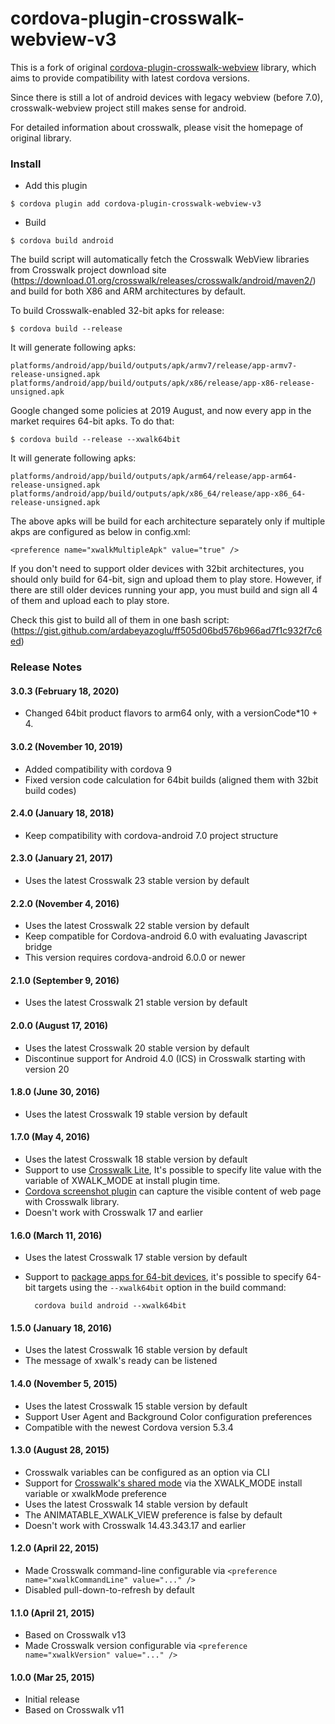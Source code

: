 # cordova-plugin-crosswalk-webview-v3

This is a fork of original [cordova-plugin-crosswalk-webview](https://github.com/crosswalk-project/cordova-plugin-crosswalk-webview) library, which aims to provide compatibility with latest cordova versions.

Since there is still a lot of android devices with legacy webview (before 7.0), crosswalk-webview project still makes sense for android. 

For detailed information about crosswalk, please visit the homepage of original library. 


### Install

* Add this plugin

```
$ cordova plugin add cordova-plugin-crosswalk-webview-v3
```

* Build
```
$ cordova build android
```
The build script will automatically fetch the Crosswalk WebView libraries from Crosswalk project download site (https://download.01.org/crosswalk/releases/crosswalk/android/maven2/) and build for both X86 and ARM architectures by default.


To build Crosswalk-enabled 32-bit apks for release:

    $ cordova build --release

It will generate following apks:

```
platforms/android/app/build/outputs/apk/armv7/release/app-armv7-release-unsigned.apk
platforms/android/app/build/outputs/apk/x86/release/app-x86-release-unsigned.apk
```

Google changed some policies at 2019 August, and now every app in the market requires 64-bit apks. To do that:

    $ cordova build --release --xwalk64bit

It will generate following apks:

```
platforms/android/app/build/outputs/apk/arm64/release/app-arm64-release-unsigned.apk
platforms/android/app/build/outputs/apk/x86_64/release/app-x86_64-release-unsigned.apk
```

The above apks will be build for each architecture separately only if multiple akps are configured as below in config.xml:

```
<preference name="xwalkMultipleApk" value="true" />
```

If you don't need to support older devices with 32bit architectures, you should only build for 64-bit, sign and upload them to play store.
However, if there are still older devices running your app, you must build and sign all 4 of them and upload each to play store.

Check this gist to build all of them in one bash script: (<https://gist.github.com/ardabeyazoglu/ff505d06bd576b966ad7f1c932f7c6ed>)

### Release Notes

#### 3.0.3 (February 18, 2020)
* Changed 64bit product flavors to arm64 only, with a versionCode*10 + 4.

#### 3.0.2 (November 10, 2019)
* Added compatibility with cordova 9
* Fixed version code calculation for 64bit builds (aligned them with 32bit build codes)

#### 2.4.0 (January 18, 2018)
* Keep compatibility with cordova-android 7.0 project structure

#### 2.3.0 (January 21, 2017)
* Uses the latest Crosswalk 23 stable version by default

#### 2.2.0 (November 4, 2016)
* Uses the latest Crosswalk 22 stable version by default
* Keep compatible for Cordova-android 6.0 with evaluating Javascript bridge
* This version requires cordova-android 6.0.0 or newer

#### 2.1.0 (September 9, 2016)
* Uses the latest Crosswalk 21 stable version by default

#### 2.0.0 (August 17, 2016)
* Uses the latest Crosswalk 20 stable version by default
* Discontinue support for Android 4.0 (ICS) in Crosswalk starting with version 20

#### 1.8.0 (June 30, 2016)
* Uses the latest Crosswalk 19 stable version by default

#### 1.7.0 (May 4, 2016)
* Uses the latest Crosswalk 18 stable version by default
* Support to use [Crosswalk Lite](https://crosswalk-project.org/documentation/crosswalk_lite.html), It's possible to specify lite value with the variable of XWALK_MODE at install plugin time.
* [Cordova screenshot plugin](https://github.com/gitawego/cordova-screenshot.git) can capture the visible content of web page with Crosswalk library.
* Doesn't work with Crosswalk 17 and earlier

#### 1.6.0 (March 11, 2016)
* Uses the latest Crosswalk 17 stable version by default
* Support to [package apps for 64-bit devices](https://crosswalk-project.org/documentation/android/android_64bit.html), it's possible to specify 64-bit targets using the `--xwalk64bit` option in the build command:

        cordova build android --xwalk64bit

#### 1.5.0 (January 18, 2016)
* Uses the latest Crosswalk 16 stable version by default
* The message of xwalk's ready can be listened

#### 1.4.0 (November 5, 2015)
* Uses the latest Crosswalk 15 stable version by default
* Support User Agent and Background Color configuration preferences
* Compatible with the newest Cordova version 5.3.4

#### 1.3.0 (August 28, 2015)
* Crosswalk variables can be configured as an option via CLI
* Support for [Crosswalk's shared mode](https://crosswalk-project.org/documentation/shared_mode.html) via the XWALK_MODE install variable or xwalkMode preference
* Uses the latest Crosswalk 14 stable version by default
* The ANIMATABLE_XWALK_VIEW preference is false by default
* Doesn't work with Crosswalk 14.43.343.17 and earlier

#### 1.2.0 (April 22, 2015)
* Made Crosswalk command-line configurable via `<preference name="xwalkCommandLine" value="..." />`
* Disabled pull-down-to-refresh by default

#### 1.1.0 (April 21, 2015)
* Based on Crosswalk v13
* Made Crosswalk version configurable via `<preference name="xwalkVersion" value="..." />`

#### 1.0.0 (Mar 25, 2015)
* Initial release
* Based on Crosswalk v11
